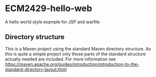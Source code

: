 # ECM2429-hello-web

A hello world style example for JSP and warfile

## Directory structure

This is a Maven project using the standard Maven directory structure.  As this is quite a simple project only those parts of
the standard structure actually needed are included.  For more information see <https://maven.apache.org/guides/introduction/introduction-to-the-standard-directory-layout.html>



